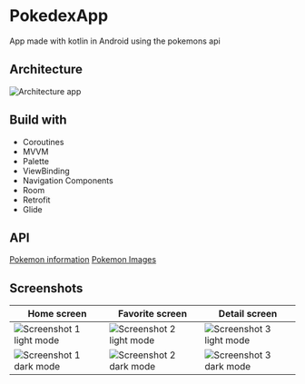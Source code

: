 # PokedexApp

App made with kotlin in Android using the pokemons api

## Architecture
![Architecture app](https://lh3.googleusercontent.com/CH88Xkl6Xx51dmvB9TcqQY6oPCoX1DFSq55sQkUzt7_wGaG6vZU19j8DZk9kGjyjuxUAtZDmN-IHnS8rsXOdpRw1eKvTBtwXPzaHVFd1hUqcTidIbAJ4gA-ubVogyiW8c-tHyk22CH79Io3HtMfu36bFFbAzNQShijOtNHgM404yCjxTOoYJTMGcpWUkIhWTi1yePeTtsuVA2CVms84KzGnJZhUFeowpEdZjizyhSlwtp8UNndWUKiyqQo5t-gOcVCxJQf1B5JEb5CcBb3Da-gp0ms-7pxgUJnJa0z9cR92aR2KEmCCAr_JLjaoW9xfSIzJEGWd78zRIf0hmMg-Baoyi5UnO_ocuFceOpIdeuEYfQKKaplw8VAEjp5csS06R_12zmIAYWTBoJn1HMmYzL8pa0KmCL8UTTXKP6A08acGQQb5fQ14dcxule7qaWg2ZXyd2t0B6ey4d6CvCFFPqQNzwQllusJ6m0XzZGoOViQfjRXX62O1nGKcubV9ICqcOXQ9TwJjHgXlTm6ZdgSiwJwalDxxTnAgMHi3oq9R1bDra14S8SgriiSawPd-Z3gdU8BeTeHpRUclm54SWJg1dXWaf4keeJGUlKJsFHIsdjZc5TDzINS-WWoV9TwIwvdkdMA4dBByLEY_4kuS9JrzCYFt54LHxr5SzaWlrYfJIO-umxIy4Q4sb85qvmcZVCcZHIHV_BKo80MccM_H1-kUVRNE=w545-h969-no?authuser=2)

## Build with

 -   Coroutines
 - MVVM
 - Palette
 - ViewBinding
 -  Navigation Components
 - Room
 - Retrofit
 - Glide

## API

[Pokemon information](https://pokeapi.co/)
[Pokemon Images](https://raw.githubusercontent.com/PokeAPI/sprites/master/sprites/pokemon/other/official-artwork/1.png)

## Screenshots

| Home screen | Favorite screen  |Detail screen |
|--|--|--|
| ![Screenshot 1 light mode](https://lh3.googleusercontent.com/2t2J49Xpvx7h-WSC_O98UwUDrZekh79yELXot1JMczZ1ehZp6sFPH1QZ99rO958y8AvUDqDByvza15dBXxwkKOL4ekXm7im_Jrhw2QPeaPnuzp1p7LRMK7CEgPguU6dCWGowPJjI7mZVTgGECgKtReWwNtPXzdkovIdGND7BNIC0geVtgO57UG7zLWtsvpQPqLZjJ5Wemd-2f0wD8r1XmqXUjgavDPm_WCWP3tlODnLQ98z0ddjyvNz0d1gzzCGT8fRyNe8dIRgppUxMQi-Ot0Y7IbU1F5P46jVfj0FQpXLsR6fJtujmKIcFiaRYVur_bvctt8UJmou3aZFbMR1LIyQAmPUb2hS2SXKNidfZMHlMt9DR9WITwjtgQDxbMxFyv9aPEZMMI-xNjorF2YUA4FrK_d7a5xolO6LeIiQ3a2k6AlbhNdtjGojTuQ1zMHWH87KSerho3ewLeH5YBvoevRktkpc-VBFSnktj2TRDHQX5tmzbLWWIES9s1tmvqSjBW0n9I-m8ZiECqX7xysXidU1t54nszvovmlXPnbTRbSeLPtGvMWZHAKW8bts7FJ01-ZoKoyd9F11qJs-rG3i9SUNAHt372ChBbjdH-GdGzacVusBETXDn0ViUYdrNlwTE34efPFmlzaR0ctW2mLhrr31FSJz2LBKvJ6t9HaL_wYEHHCqQglIGj9rkjQ0Jr3atJiwi65qaho6d_wPLlJ3Ptu8=w434-h912-no?authuser=2) | ![Screenshot 2 light mode](https://lh3.googleusercontent.com/ocgvI1qlwLHDQsGJA5dYVXrNUigGOZ4pm5vuUjT-X5W1CPj_cjSkco9sygh_LjIw2TK-psJrZWfivYp-u_-ZPW7iiLvPxb5uRALUrisRWONaY2Hb6avctQOdelS_Yt-bM0f30yplGVUkmENxJY56mMdfgka2s70KbqPnwNrwSJ6HgL4UdjQsZV9MHvQU-CTuVWuPX5QImKfASBcOj1H-lK45sbjbOSqrt6dsuJDWO5bV7oiIZJ31jrab7FIEzHqURNnunw0pB6klXV-Nllpk1wfVMuF6ieswES_48RoyRSeCa-d_uNMs2ni-lnNC7Z9bCUZIGuV-1PsdPLmvEVUCX1jv69oRNdHYIwyaDoB6m724pSP0RXarhyfF-ReBeIuK6_9yk70bQ_P_JNWrIfK5bv3G2WimVHnSnV0cKIER_pCI0ItIXz5Y67btCSDZkmu0XhbctGtBtTVAsVxx71nXM3zkg_ZF94u7sdDuTajpDpoBvzwfn3pNzRiVmvJo548hrV8puOm9cJStnwLRSfqkwfDUxPLwPja9ZbK3ut6fJnINITU0lM1BJTYxa2jFVGuGXxR4e87c1Fc9w55oDv9bw-eR6PffJ0Ile8f7bDqLDmNAoElD1WhTHeySbytkXNzlKpSfQ1ot9NSKlnnpYJcfETRkXibfHNhRZNkICwNSrhMAF8Lov24fgqnqwAGdc93NiFcFpSxX7tbp4EkKDYstRpE=w434-h912-no?authuser=2) |![Screenshot 3 light mode](https://lh3.googleusercontent.com/FVxEnBPnMBtaKrGUJ56k-WivsWkB8C0ngOvR6ngDgCLgPcKrb_qv2kezjVMoQTA11bZeRsdU2arPMNYtxLBVTj5J3kebfiALSmZtICFZ6YZ_RtE8yHEj9dvR7PsGkj1Tx6lVLW7FvWRabpQkkrjrO4j5MkOClG-LIk2qz3MREgPMdrsE0w0Cyo0lUUEVGR3Y_eOnGkpuA_037P0uFmGWGOoXMwkxEXM97LS_vMlgUWXiQk4IKeu6s35lmJeH0sWiIrMRpbsVgo5ERg7v9lEZN3jJgb17rZSBcF8wWYI8PumTteAeMXRjXHcz7ZI5zvaKL5YLJzk-KZGb_5N1f__H4-gu2dFe492fhj9gSh2tHJvL7wRwLXBUJ6UnscgH-Z10kSM_vve_RsikIFA3EsLdquy2aTnqSdfXMBUoIp6GtwBzftYhYG2v4oMXe9xjw70qdT4rUe_yrkmU6HS9Nm6e3PBQ30uQGXWE4QhSNsFaKd2aLQ1tYOijwxFf_V0RplZEEluH6kdmvlYVm-9QwsqGx1XjLR3SZ4ThKz0IE2wNe_88REegXKIYwbHONR8S_SxEbZSsi3yvzwaAY9Q-lFWO6wgTRjW5JrciHf1-isilR76s9PRIlwko6be57FL6pw-HwW-pAclgpKp8izgNla5_hwmXBqSJj21RC4ObTKeIWXFfPMO9Dg54trOTB0F3ctjtSJ_vQlYSOR75cbeCfl13LwQ=w434-h912-no?authuser=2) |
|![Screenshot 1 dark mode](https://lh3.googleusercontent.com/JajeTSN4wgosNBiKzYmU4d-4ywavmr1i2KCLuNcMH3hewHXOHgLRj-tNSFUzEXuFWjaiqHhioBDci2HMOGl-tSm3dE6XUkOKdsvw_RyW2cscGuEPl6SfityVNAvmTrcxicYihDVeicsePEP9MzMqLVuyNj2L8c4kM5jIEllCQ363kL_u1NcGDgs2-ZnxMka3u8Gm-V2MzsotkfDy5ZdmeNwuUkuoskXInbAL06t9z0I_Q4lIoCstpktjT-ziqeBZwoV0bUem8dCx3Hpo1qQbTSc-aBvDTJE9cPxLKIU3K1gl163OU9JTGAU8YjUTlU2Rtr66N5Q_x3-bdC4mUB35zvt0HpJYHrhado8BmZqJf5XN8-TdwejIM0eDLJRgVp8mEmB7_JFMy_NxXgesqIz_FnM_0WXZKoAtLeFGJAnV-kuN_dILowoVPBn9pphoQ56yf1vMTWE2wzNMfWvNLHv-N2m7Zr9sMtBmUwfz9otELPhY7KQG5C6PRg-9S-lLjXVDYAtexbEVxvv03WGzYOqUgHz0tPtBHD5xsyJpYpSDkL5ip5lVWZJNhC_JfVL1-fqCvPtkeQHWXc-g8HVCcHy825aNQ8L2GzF4j9Yzoyyk5p_NfP4zaNoSvaJh90QPluHteooqK1iC9WDDu_N2FLaCOWma73tpT5t_5C9W7rHe51YSm8FXbLS2ufz-kSqxkyTxDcZEuROlnE7dJykj6n3qdSI=w434-h912-no?authuser=2)|![Screenshot 2 dark mode](https://lh3.googleusercontent.com/InsUn7EyGC__VdfUuwu9ES3G_FIv01ZtkAQngQhjfiMGQpJNreh1B4Rv-YzBemSJ0vCMWW9OL2ZrtwbYzFIfvUWK1OxPiYexoxPFDDT-An4uIl7amHyDfrHxzK8U4pqvr7DQoOCZLHl7gNmXnz6Zqjp0dGTf2E-v5rLPLDpAVjeILNrlz8RCmzrqbSt2cmTReLDEiIY_cO2t1r5Q1EWuSyKRrpu2DsEaksNPnBTY3zqW3sYt4XX2nXyumL2jBxT-5HP2QVzhKxRGx5JAsPy9wsVpKSAcCaNJW-3lruoDgkmaGIVKfnvaT-20OBASXoIJwFiqILfML5DOopzn0dZabl2O89m1A4N7R7k9II_6tXRjpuj528AfCXSg30FBLD-Rz-FTghe2IVCPTZd_IbISQQMZZkgPZfFWOkTjefUV65BHHFVbjeYiR_BQxPgxlpqr-XXJHizt1sRH3JqejryQeAHqzJ6Ginuj3We6xUnjQ7-1WjdkNSJNJPUm9kE7RegNI-Nvp_kntJ3ZkGjH8iw-m3pDqxek8XC72G7OMJGRywGHxWDXjcLsFR7LeIuYU82tLAqy7Lg8Yi_l7AhDo2gqEoe5VkxqJmvw7Csa99FUMDmYcEu25k5hiE0TT5Jv_z-nV3CmvWit7CyR-dLbYPP7WYofHVNlCvOrRQCDFB8fPP2mZMB2ZlokRfhxhzR-T0kwO6rtA4txdlvqFyxM6I7CvHk=w434-h912-no?authuser=2)|![Screenshot 3 dark mode](https://lh3.googleusercontent.com/8Z6YSEGs0FQxsrviIquWqiM1gtJoitCB3mOqf0TBFSY2lvmlxljUM8IFx9XBtGfyh-lH6Op-yXTDK5fSLeOlOB0OWcpGFLV5TW9m0NDx8SdXhztsbBmryAPKaoJWQ9bqVaxmx12xFSjmnODtOoHdlc5KaOBQ2GJXcBRxYowi42_rsqS3ZzLZwuzSVdOBoK8zQzdgaUvYNBpyaXx99niJgdItbj9cLMhqxAB5ESTCbw-2A85vZ8G6pEkG4FwaosoR-czsany_9t6FikQXCVaDoCAO1lHUkEDnEwDxZhQQnEscrTwVrr8c13eM_ZRkoSLIRBp4aj4zLW2Yg5CrSWaP9uc8fy9biAU0xClto4Remzy1RkdwJy_5ibsoFv_XnUIOlsbC7uWXNy1z468U76VS5BEJ8jOmFKBEOVwQkC-NAmc3r2jx4ifyAmL4-Rk4XgsjXHQtUjMSBSeiFqcH6xEXCgOU6-wzMof8u8PDD2ylSJx2RXEdUFjpFCXGmwozkW6lUtt8JwZVzi84T995M7o-kipn9Bry2mfIRuGaVVnu-MzsF1RV5CLuHhErx-sh9abg89nVL3W6rdqhLGMU4NDsPyEd8IMBW7JF46zm-hKfTJmyN300qZ-95OA6F_HpA6X767xjD5_Hnj4WNi0mhkEyDKAnyBNPnf46lh5NJuMHpW_I_uHDMfWkhDmfr81tg56Ifkp3RVwhRA_yvA2oRno_dHw=w434-h912-no?authuser=2)
